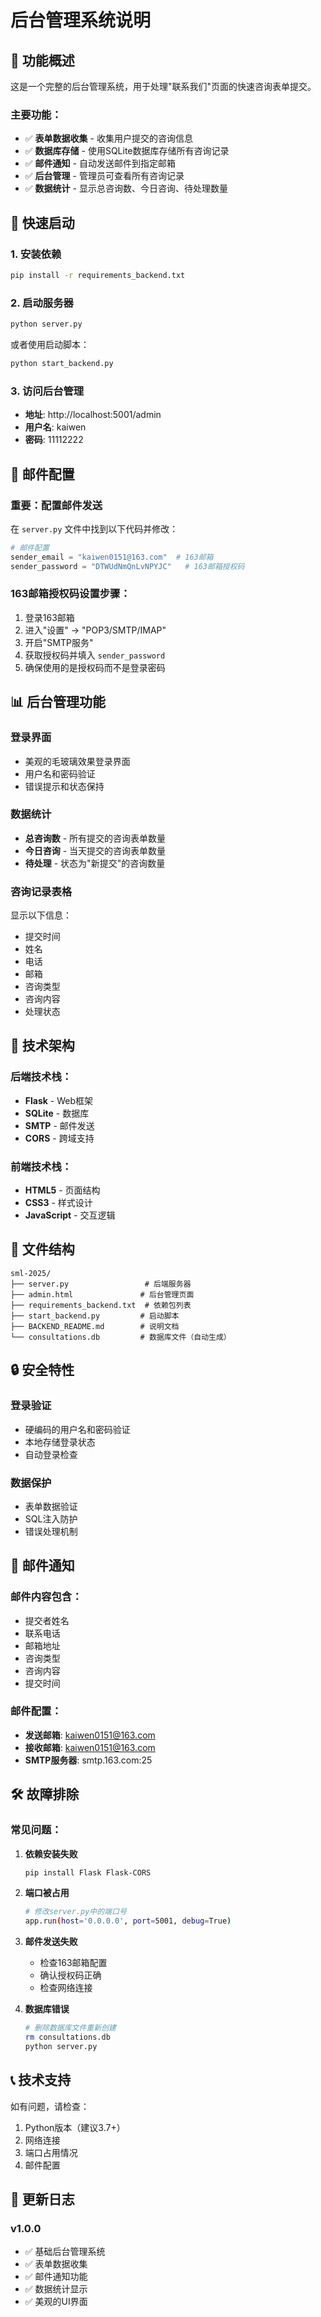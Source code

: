# 后台管理系统说明

## 🎯 功能概述

这是一个完整的后台管理系统，用于处理"联系我们"页面的快速咨询表单提交。

### 主要功能：
- ✅ **表单数据收集** - 收集用户提交的咨询信息
- ✅ **数据库存储** - 使用SQLite数据库存储所有咨询记录
- ✅ **邮件通知** - 自动发送邮件到指定邮箱
- ✅ **后台管理** - 管理员可查看所有咨询记录
- ✅ **数据统计** - 显示总咨询数、今日咨询、待处理数量

## 🚀 快速启动

### 1. 安装依赖
```bash
pip install -r requirements_backend.txt
```

### 2. 启动服务器
```bash
python server.py
```

或者使用启动脚本：
```bash
python start_backend.py
```

### 3. 访问后台管理
- **地址**: http://localhost:5001/admin
- **用户名**: kaiwen
- **密码**: 11112222

## 📧 邮件配置

### 重要：配置邮件发送
在 `server.py` 文件中找到以下代码并修改：

```python
# 邮件配置
sender_email = "kaiwen0151@163.com"  # 163邮箱
sender_password = "DTWUdNmQnLvNPYJC"   # 163邮箱授权码
```

### 163邮箱授权码设置步骤：
1. 登录163邮箱
2. 进入"设置" → "POP3/SMTP/IMAP"
3. 开启"SMTP服务"
4. 获取授权码并填入 `sender_password`
5. 确保使用的是授权码而不是登录密码

## 📊 后台管理功能

### 登录界面
- 美观的毛玻璃效果登录界面
- 用户名和密码验证
- 错误提示和状态保持

### 数据统计
- **总咨询数** - 所有提交的咨询表单数量
- **今日咨询** - 当天提交的咨询表单数量
- **待处理** - 状态为"新提交"的咨询数量

### 咨询记录表格
显示以下信息：
- 提交时间
- 姓名
- 电话
- 邮箱
- 咨询类型
- 咨询内容
- 处理状态

## 🔧 技术架构

### 后端技术栈：
- **Flask** - Web框架
- **SQLite** - 数据库
- **SMTP** - 邮件发送
- **CORS** - 跨域支持

### 前端技术栈：
- **HTML5** - 页面结构
- **CSS3** - 样式设计
- **JavaScript** - 交互逻辑

## 📁 文件结构

```
sml-2025/
├── server.py                 # 后端服务器
├── admin.html               # 后台管理页面
├── requirements_backend.txt  # 依赖包列表
├── start_backend.py         # 启动脚本
├── BACKEND_README.md        # 说明文档
└── consultations.db         # 数据库文件（自动生成）
```

## 🔒 安全特性

### 登录验证
- 硬编码的用户名和密码验证
- 本地存储登录状态
- 自动登录检查

### 数据保护
- 表单数据验证
- SQL注入防护
- 错误处理机制

## 📧 邮件通知

### 邮件内容包含：
- 提交者姓名
- 联系电话
- 邮箱地址
- 咨询类型
- 咨询内容
- 提交时间

### 邮件配置：
- **发送邮箱**: kaiwen0151@163.com
- **接收邮箱**: kaiwen0151@163.com
- **SMTP服务器**: smtp.163.com:25

## 🛠️ 故障排除

### 常见问题：

1. **依赖安装失败**
   ```bash
   pip install Flask Flask-CORS
   ```

2. **端口被占用**
   ```bash
   # 修改server.py中的端口号
   app.run(host='0.0.0.0', port=5001, debug=True)
   ```

3. **邮件发送失败**
   - 检查163邮箱配置
   - 确认授权码正确
   - 检查网络连接

4. **数据库错误**
   ```bash
   # 删除数据库文件重新创建
   rm consultations.db
   python server.py
   ```

## 📞 技术支持

如有问题，请检查：
1. Python版本（建议3.7+）
2. 网络连接
3. 端口占用情况
4. 邮件配置

## 🔄 更新日志

### v1.0.0
- ✅ 基础后台管理系统
- ✅ 表单数据收集
- ✅ 邮件通知功能
- ✅ 数据统计显示
- ✅ 美观的UI界面 
 